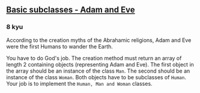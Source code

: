 <h2><a href=https://www.codewars.com/kata/547274e24481cfc469000416/train/javascript target="_blank">Basic subclasses - Adam and Eve</a></h2><h3>8 kyu</h3><p>According to the creation myths of the Abrahamic religions, Adam and Eve were the first Humans to wander the Earth.</p><p>You have to do God's job. The creation method must return an array of length 2 containing objects (representing Adam and Eve). The first object in the array should be an instance of the class <code>Man</code>. The second should be an instance of the class <code>Woman</code>. Both objects have to be subclasses of <code>Human</code>. Your job is to implement the <code>Human, Man and Woman</code> classes.</p>